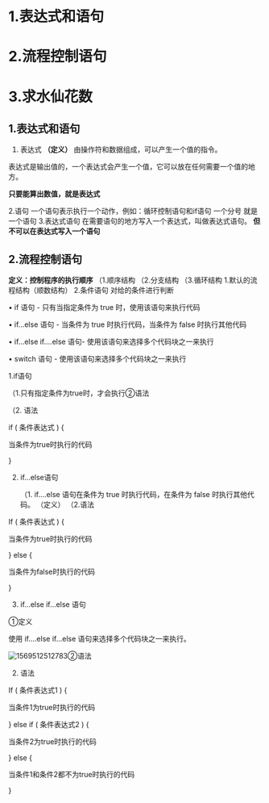# 1.表达式和语句

# 2.流程控制语句

# 3.求水仙花数





##  1.表达式和语句

1. 表达式 **（定义）**
   由操作符和数据组成，可以产生一个值的指令。

表达式是输出值的，一个表达式会产生一个值，它可以放在任何需要一个值的地方。

**只要能算出数值，就是表达式**

2.语句
一个语句表示执行一个动作，例如：循环控制语句和if语句
一个分号 就是一个语句
3.表达式语句
在需要语句的地方写入一个表达式，叫做表达式语句。
**但不可以在表达式写入一个语句**

## 2.流程控制语句

**定义：控制程序的执行顺序**
（1.顺序结构
（2.分支结构
（3.循环结构
1.默认的流程结构（顺数结构）
2.条件语句  对给的条件进行判断

• if 语句 - 只有当指定条件为 true 时，使用该语句来执行代码

• if...else 语句 - 当条件为 true 时执行代码，当条件为 false 时执行其他代码

• if...else if....else 语句- 使用该语句来选择多个代码块之一来执行

• switch 语句 - 使用该语句来选择多个代码块之一来执行







1.if语句

（1.只有指定条件为true时，才会执行②语法

（2. 语法

if ( 条件表达式 ) {

   当条件为true时执行的代码

}







2. if...else语句

   （1. if....else 语句在条件为 true 时执行代码，在条件为 false 时执行其他代码。 （定义）
   （2.语法

   

If ( 条件表达式 ) {

   当条件为true时执行的代码

} else {

   当条件为false时执行的代码

}



3.   if…else if…else 语句

①定义

使用 if....else if...else 语句来选择多个代码块之一来执行。



![1569512512783](C:\Users\99706\AppData\Local\Temp\1569512512783.png)②语法

2. 语法

If ( 条件表达式1 ) {

   当条件1为true时执行的代码

} else if ( 条件表达式2 ) {

   当条件2为true时执行的代码

} else {

   当条件1和条件2都不为true时执行的代码

}



